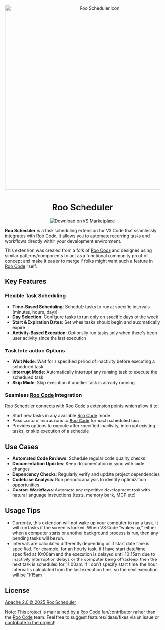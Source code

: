 <div align="center">
  <img src="https://kylehoskinswebsite.s3.us-east-2.amazonaws.com/RooSchedulerPreview.png?v=2" alt="Roo Scheduler Icon" width="600" />
</div>

<div align="center">
<h1>Roo Scheduler</h1>

<a href="https://marketplace.visualstudio.com/items?itemName=KyleHoskins.roo-scheduler" target="_blank"><img src="https://img.shields.io/badge/Download%20on%20VS%20Marketplace-blue?style=for-the-badge&logo=visualstudiocode&logoColor=white" alt="Download on VS Marketplace"></a>

</div>

**Roo Scheduler** is a task scheduling extension for VS Code that seamlessly integrates with [Roo Code](https://roocode.com/). It allows you to automate recurring tasks and workflows directly within your development environment.  

This extension was created from a fork of [Roo Code](https://roocode.com/) and designed using similar patterns/components to act as a functional community proof of concept and make it easier to merge if folks might want such a feature in [Roo Code](https://roocode.com/) itself.

## Key Features

### Flexible Task Scheduling

- **Time-Based Scheduling**: Schedule tasks to run at specific intervals (minutes, hours, days)
- **Day Selection**: Configure tasks to run only on specific days of the week
- **Start & Expiration Dates**: Set when tasks should begin and automatically expire
- **Activity-Based Execution**: Optionally run tasks only when there's been user activity since the last execution

### Task Interaction Options

- **Wait Mode**: Wait for a specified period of inactivity before executing a scheduled task
- **Interrupt Mode**: Automatically interrupt any running task to execute the scheduled task
- **Skip Mode**: Skip execution if another task is already running

### Seamless [Roo Code](https://roocode.com/) Integration

Roo Scheduler connects with [Roo Code](https://roocode.com/)'s extension points which allow it to:

- Start new tasks in any available [Roo Code](https://roocode.com/) mode
- Pass custom instructions to [Roo Code](https://roocode.com/) for each scheduled task
- Provides options to execute after specified inactivity, interrupt existing tasks, or skip execution of a schedule

## Use Cases

- **Automated Code Reviews**: Schedule regular code quality checks
- **Documentation Updates**: Keep documentation in sync with code changes
- **Dependency Checks**: Regularly verify and update project dependencies
- **Codebase Analysis**: Run periodic analysis to identify optimization opportunities
- **Custom Workflows**: Automate any repetitive development task with natural language instructions (tests, memory bank, MCP etc)

## Usage Tips

- Currently, this extension will not wake up your computer to run a task.  It will run tasks if the screen is locked.  When VS Code “wakes up,” either when a computer starts or another background process is run, then any pending tasks will be run.
- Intervals are calculated differently depending on if start date time is specified.  For example, for an hourly task, if I have start date/time specified at 10:00am and the execution is delayed until 10:15am due to inactivity interruption delays or the computer being off/asleep, then the next task is scheduled for 11:00am. If I don’t specify start time, the hour interval is calculated from the last execution time, so the next execution will be 11:15am

## License

[Apache 2.0 © 2025 Roo Scheduler](./LICENSE)

Note: This project is maintained by a [Roo Code](https://roocode.com/) fan/contributor rather than the [Roo Code](https://roocode.com/) team.  Feel free to suggest features/ideas/fixes via an issue or [contribute to the project](CONTRIBUTING.md)!